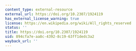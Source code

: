 ```yaml
---
content_type: external-resource
external_url: https://doi.org/10.2307/1924119
has_external_license_warning: true
license: https://en.wikipedia.org/wiki/All_rights_reserved
status: ''
title: https://doi.org/10.2307/1924119
uid: 894cfa7e-aa8c-4392-8c19-63ff1dedc3a2
wayback_url: ''
---
```

